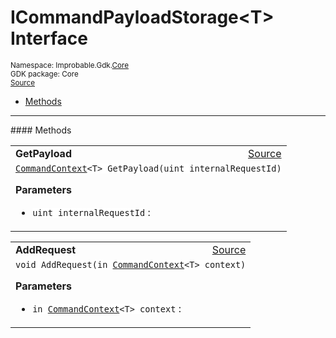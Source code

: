 
# ICommandPayloadStorage&lt;T&gt; Interface
<sup>
Namespace: Improbable.Gdk.<a href="{{urlRoot}}/api/core-index">Core</a><br/>
GDK package: Core<br/>
<a href="https://www.github.com/spatialos/gdk-for-unity/blob/84243525d98aff511e7aa1f7703c37347017e386/workers/unity/Packages/com.improbable.gdk.core/Worker/ICommandMetaDataStorage.cs/#L13">Source</a>
<style>
a code {
                    padding: 0em 0.25em!important;
}
code {
                    background-color: #ffffff!important;
}
</style>
</sup>
<nav id="pageToc" class="page-toc"><ul><li><a href="#methods">Methods</a>
</ul></nav>













</p>
<hr style="width:100%; border-top-color:#d8d8d8" />
#### Methods


</p>




<table width="100%">
    <tr>
        <td style="border-right:none"><b>GetPayload</b></td>
        <td style="border-left:none; text-align:right"><a href="https://www.github.com/spatialos/gdk-for-unity/blob/84243525d98aff511e7aa1f7703c37347017e386/workers/unity/Packages/com.improbable.gdk.core/Worker/ICommandMetaDataStorage.cs/#L15">Source</a></td>
    </tr>
    <tr>
        <td colspan="2">
<code><a href="{{urlRoot}}/api/core/command-context">CommandContext</a>&lt;T&gt; GetPayload(uint internalRequestId)</code></p>



</p>

<b>Parameters</b>

<ul>
<li><code>uint internalRequestId</code> : </li>
</ul>





</td>
    </tr>
</table>


<table width="100%">
    <tr>
        <td style="border-right:none"><b>AddRequest</b></td>
        <td style="border-left:none; text-align:right"><a href="https://www.github.com/spatialos/gdk-for-unity/blob/84243525d98aff511e7aa1f7703c37347017e386/workers/unity/Packages/com.improbable.gdk.core/Worker/ICommandMetaDataStorage.cs/#L16">Source</a></td>
    </tr>
    <tr>
        <td colspan="2">
<code>void AddRequest(in <a href="{{urlRoot}}/api/core/command-context">CommandContext</a>&lt;T&gt; context)</code></p>



</p>

<b>Parameters</b>

<ul>
<li><code>in <a href="{{urlRoot}}/api/core/command-context">CommandContext</a>&lt;T&gt; context</code> : </li>
</ul>





</td>
    </tr>
</table>





